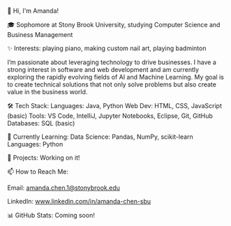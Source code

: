 👋 Hi, I'm Amanda!

🎓 Sophomore at Stony Brook University, studying Computer Science and Business Management

✨ Interests: playing piano, making custom nail art, playing badminton 


I’m passionate about leveraging technology to drive businesses. I have a strong interest in software and web development and am currently exploring the rapidly evolving fields of AI and Machine Learning. My goal is to create technical solutions that not only solve problems but also create value in the business world.

🛠 Tech Stack:
Languages: Java, Python
Web Dev: HTML, CSS, JavaScript (basic)
Tools: VS Code, IntelliJ, Jupyter Notebooks, Eclipse, Git, GitHub
Databases: SQL (basic)
 
🎯 Currently Learning:
Data Science: Pandas, NumPy, scikit-learn
Languages: Python

🚀 Projects:
Working on it!

📫 How to Reach Me:

Email: amanda.chen.1@stonybrook.edu

LinkedIn: www.linkedin.com/in/amanda-chen-sbu
 

📊 GitHub Stats: Coming soon!
